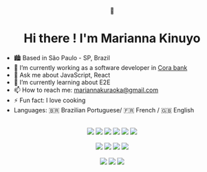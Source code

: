 <div align="center">
  <div>👋</div>
  <h1> Hi there ! I'm Marianna Kinuyo</h1>
</div>

- 🏙️  Based in São Paulo - SP, Brazil
- 🔭 I’m currently working as a software developer in [Cora bank](https://www.cora.com.br/)
- 💬 Ask me about JavaScript, React
- 🌱 I’m currently learning about E2E
- 📫 How to reach me: mariannakuraoka@gmail.com
- ⚡ Fun fact: I love cooking
- Languages: 🇧🇷 Brazilian Portuguese/ 🇫🇷 French / 🇬🇧 English

##

  <div style="display: inline_block" align="center">
    <img align="center" src="https://img.shields.io/badge/HTML5-E34F26?style=for-the-badge&logo=html5&logoColor=white"/>
    <img align="center" src="https://img.shields.io/badge/CSS3-1572B6?style=for-the-badge&logo=css3&logoColor=white" />
    <img align="center" src="https://img.shields.io/badge/Sass-CC6699?style=for-the-badge&logo=sass&logoColor=white" />
    <img align="center" src="https://img.shields.io/badge/JavaScript-F7DF1E?style=for-the-badge&logo=javascript&logoColor=black" />
    <img align="center" src="https://img.shields.io/badge/TypeScript-007ACC?style=for-the-badge&logo=typescript&logoColor=white" />
    <img align="center" src="https://img.shields.io/badge/React-20232A?style=for-the-badge&logo=react&logoColor=61DAFB" />
  </div>
  <br>
  <div style="display: inline_block"  align="center">
    <img align="center" src="https://img.shields.io/badge/Jest-323330?style=for-the-badge&logo=Jest&logoColor=white" />
    <img align="center" src="https://img.shields.io/badge/testing%20library-323330?style=for-the-badge&logo=testing-library&logoColor=red" />
    <img align="center" src="https://img.shields.io/badge/GIT-E44C30?style=for-the-badge&logo=git&logoColor=white" />
    <img align="center" src="https://img.shields.io/badge/styled--components-DB7093?style=for-the-badge&logo=styled-components&logoColor=white" />
  </div>
  <br>
  <div style="display: inline_block"  align="center">
    <img align="center" src="https://img.shields.io/badge/Node.js-43853D?style=for-the-badge&logo=node.js&logoColor=white" />
    <img align="center" src="https://img.shields.io/badge/Vue.js-35495E?style=for-the-badge&logo=vue.js&logoColor=4FC08D" />
    <img align="center" src="https://img.shields.io/badge/PHP-777BB4?style=for-the-badge&logo=php&logoColor=white" />
  </div>
